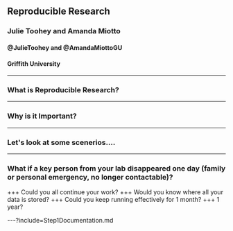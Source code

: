 <!--
$theme: gaia
template: invert
-->



## Reproducible Research
### Julie Toohey and Amanda Miotto
#### @JulieToohey and @AmandaMiottoGU
#### Griffith University
---
### What is Reproducible Research?
---
### Why is it Important?
---

### Let's look at some scenerios....
---
### What if a key person from your lab disappeared one day (family or personal emergency, no longer contactable)?

+++
Could you all continue your work? 
+++
Would you know where all your data is stored? 
+++
Could you keep running effectively for 1 month? 
+++
1 year?

---?include=Step1Documentation.md
